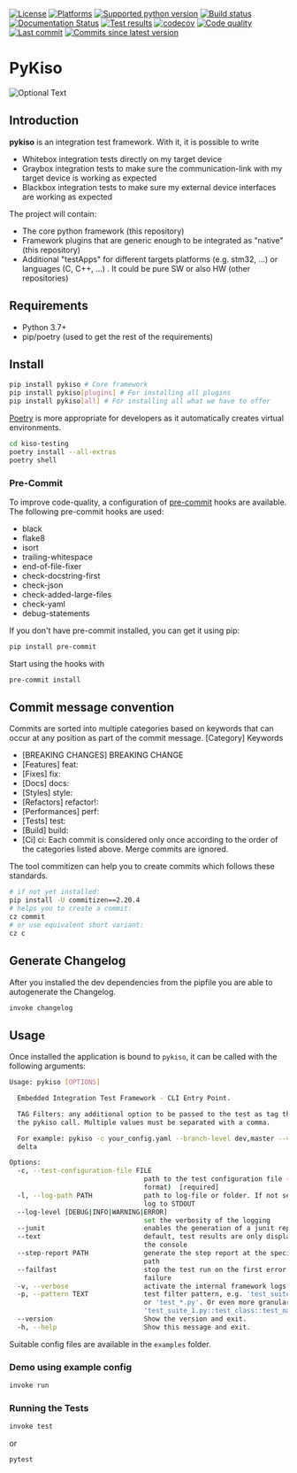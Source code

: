 [![License](https://img.shields.io/badge/Licence-Eclipse%20Public%20License%202.0-lightgrey)](https://opensource.org/licenses/EPL-2.0)
[![Platforms](https://img.shields.io/badge/Platforms-win64%20linux64%20osx64-lightgrey)]()
[![Supported python version](https://img.shields.io/pypi/pyversions/pykiso)]()
[![Build status](https://img.shields.io/jenkins/build?jobUrl=https%3A%2F%2Fci.eclipse.org%2Fkiso-testing%2Fjob%2Fkiso-testing%2Fjob%2Fmaster%2F)](https://ci.eclipse.org/kiso-testing/job/kiso-testing/job/master/)
[![Documentation Status](https://readthedocs.org/projects/kiso-testing/badge/?version=latest)](https://kiso-testing.readthedocs.io/en/latest/?badge=latest)
[![Test results](https://img.shields.io/jenkins/tests?compact_message&failed_label=failed&jobUrl=https%3A%2F%2Fci.eclipse.org%2Fkiso-testing%2Fjob%2Fkiso-testing%2Fjob%2Fmaster%2F&passed_label=passed&skipped_label=skipped)](https://ci.eclipse.org/kiso-testing/job/kiso-testing/job/master/)
[![codecov](https://codecov.io/gh/eclipse/kiso-testing/branch/master/graph/badge.svg?token=IBKQ700ABS)](https://codecov.io/gh/eclipse/kiso-testing)
[![Code quality](https://img.shields.io/lgtm/grade/python/github/eclipse/kiso-testing)]()
[![Last commit](https://img.shields.io/github/last-commit/eclipse/kiso-testing)]()
[![Commits since latest version](https://img.shields.io/github/commits-since/eclipse/kiso-testing/latest/master)]()

# PyKiso

![Optional Text](./docs/images/pykiso_logo.png)

## Introduction ##

**pykiso** is an integration test framework. With it, it is possible to write
* Whitebox integration tests directly on my target device
* Graybox integration tests to make sure the communication-link with my target device is working as expected
* Blackbox integration tests to make sure my external device interfaces are working as expected

The project will contain:
* The core python framework (this repository)
* Framework plugins that are generic enough to be integrated as "native" (this repository)
* Additional "testApps" for different targets platforms (e.g. stm32, ...) or languages (C, C++, ...) . It could be pure SW or also HW (other repositories)

## Requirements ##

* Python 3.7+
* pip/poetry (used to get the rest of the requirements)

## Install ##

```bash
pip install pykiso # Core framework
pip install pykiso[plugins] # For installing all plugins
pip install pykiso[all] # For installing all what we have to offer
```

[Poetry](https://python-poetry.org/) is more appropriate for developers as it automatically creates virtual environments.

```bash
cd kiso-testing
poetry install --all-extras
poetry shell
```

### Pre-Commit

To improve code-quality, a configuration of [pre-commit](https://pre-commit.com/) hooks are available.
The following pre-commit hooks are used:

- black
- flake8
- isort
- trailing-whitespace
- end-of-file-fixer
- check-docstring-first
- check-json
- check-added-large-files
- check-yaml
- debug-statements

If you don't have pre-commit installed, you can get it using pip:

```bash
pip install pre-commit
```

Start using the hooks with

```bash
pre-commit install
```

## Commit message convention

Commits are sorted into multiple categories based on keywords that can occur at any position as part of the commit message.
[Category] Keywords
* [BREAKING CHANGES] BREAKING CHANGE
* [Features] feat:
* [Fixes] fix:
* [Docs] docs:
* [Styles] style:
* [Refactors] refactor!:
* [Performances] perf:
* [Tests] test:
* [Build] build:
* [Ci] ci:
Each commit is considered only once according to the order of the categories listed above. Merge commits are ignored.

The tool commitizen can help you to create commits which follows these standards.
```bash
# if not yet installed:
pip install -U commitizen==2.20.4
# helps you to create a commit:
cz commit
# or use equivalent short variant:
cz c
```

## Generate Changelog

After you installed the dev dependencies from the pipfile you are able to
autogenerate the Changelog.

```bash
invoke changelog
```

## Usage ##

Once installed the application is bound to `pykiso`, it can be called with the following arguments:

```bash
Usage: pykiso [OPTIONS]

  Embedded Integration Test Framework - CLI Entry Point.

  TAG Filters: any additional option to be passed to the test as tag through
  the pykiso call. Multiple values must be separated with a comma.

  For example: pykiso -c your_config.yaml --branch-level dev,master --variant
  delta

Options:
  -c, --test-configuration-file FILE
                                  path to the test configuration file (in YAML
                                  format)  [required]
  -l, --log-path PATH             path to log-file or folder. If not set will
                                  log to STDOUT
  --log-level [DEBUG|INFO|WARNING|ERROR]
                                  set the verbosity of the logging
  --junit                         enables the generation of a junit report
  --text                          default, test results are only displayed in
                                  the console
  --step-report PATH              generate the step report at the specified
                                  path
  --failfast                      stop the test run on the first error or
                                  failure
  -v, --verbose                   activate the internal framework logs
  -p, --pattern TEXT              test filter pattern, e.g. 'test_suite_1.py'
                                  or 'test_*.py'. Or even more granularly
                                  'test_suite_1.py::test_class::test_name'
  --version                       Show the version and exit.
  -h, --help                      Show this message and exit.
```

Suitable config files are available in the `examples` folder.

### Demo using example config ##

```bash
invoke run
```

### Running the Tests ##

```bash
invoke test
```

or

```bash
pytest
```

